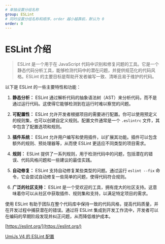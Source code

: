 ```yaml
---
# 单独设置分组名称
group: ESLint
# 同时设置分组名称和顺序，order 越小越靠前，默认为 0
order: 0
---
```


# ESLint 介绍

> ESLint 是一个用于在 JavaScript 代码中识别和修复问题的工具。它是一个静态代码分析工具，能够检测代码中的潜在问题，并提供规范化的代码风格。ESLint 的主要目标是帮助开发者编写一致、清晰且易于维护的代码。

以下是 ESLint 的一些主要特性和功能：

1. **静态分析：** ESLint 通过解析代码的抽象语法树（AST）来分析代码，而不是通过运行代码。这使得它能够检测到在运行时难以察觉的问题。

2. **可配置性：** ESLint 允许开发者根据项目的需要进行配置。你可以使用预定义的规则集，也可以创建自定义规则。配置文件通常是一个 `.eslintrc` 文件，其中包含了配置选项和规则。

3. **插件系统：** ESLint 允许用户编写和使用插件，以扩展其功能。插件可以包含额外的规则、预处理器等，从而使 ESLint 更适应不同类型的项目需求。

4. **规则：** ESLint 提供了一系列规则，用于检测代码中的问题，包括潜在的错误、代码风格问题和一些建议的最佳实践。

5. **自动修复：** ESLint 支持自动修复某些类型的问题。通过运行 `eslint --fix` 命令，它会尝试自动修复一些简单的问题，使得代码符合规则。

6. **广泛的社区支持：** ESLint 是一个受欢迎的工具，拥有庞大的社区支持。这意味着你可以从社区中获取插件、规则集和支持，以满足特定项目的需求。

使用 ESLint 有助于团队在整个代码库中保持一致的代码风格，提高代码质量，并在开发过程中捕获潜在的错误。通过将 ESLint 集成到开发工作流中，开发者可以在编码的早期阶段发现并纠正问题，从而降低维护成本。

[https://eslint.org/](https://eslint.org/)

[UmiJs V4 的 ESLint 配置](https://github.com/umijs/umi/blob/master/packages/lint/src/config/eslint/rules/recommended.ts)
